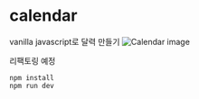 # calendar

vanilla javascript로 달력 만들기
![Calendar image]('./img/img-calendar.png)

리팩토링 예정

```
npm install
npm run dev
```
